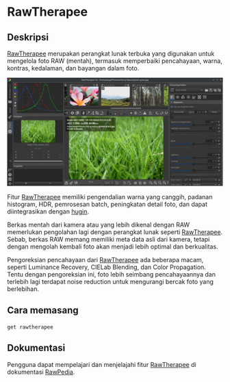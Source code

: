 # RawTherapee

## Deskripsi

[RawTherapee] merupakan perangkat lunak terbuka yang digunakan untuk mengelola foto RAW (mentah), termasuk memperbaiki pencahayaan, warna, kontras, kedalaman, dan bayangan dalam foto.

![RawTherapee LangitKetujuh OS](../../media/image/rawtherapee-langitketujuh-id-1.webp)

Fitur [RawTherapee] memiliki pengendalian warna yang canggih, padanan histogram, HDR, pemrosesan batch, peningkatan detail foto, dan dapat diintegrasikan dengan [hugin].

Berkas mentah dari kamera atau yang lebih dikenal dengan RAW memerlukan pengolahan lagi dengan perangkat lunak seperti [RawTherapee]. Sebab, berkas RAW memang memiliki meta data asli dari kamera, tetapi dengan mengolah kembali foto akan menjadi lebih optimal dan berkualitas.

Pengoreksian pencahayaan dari [RawTherapee] ada beberapa macam, seperti Luminance Recovery, CIELab Blending, dan Color Propagation. Tentu dengan pengoreksian ini, foto lebih seimbang pencahayaannya dan terlebih lagi terdapat noise reduction untuk mengurangi bercak foto yang berlebihan.

## Cara memasang

```
get rawtherapee
```

## Dokumentasi

Pengguna dapat mempelajari dan menjelajahi fitur [RawTherapee] di dokumentasi [RawPedia].

[RawTherapee]:https://rawtherapee.com/
[RawPedia]:https://rawpedia.rawtherapee.com/
[hugin]:../grafis/hugin.md

